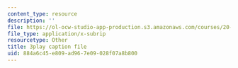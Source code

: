 ```yaml
---
content_type: resource
description: ''
file: https://ol-ocw-studio-app-production.s3.amazonaws.com/courses/20-219-becoming-the-next-bill-nye-writing-and-hosting-the-educational-show-january-iap-2015/884a6c45e809ad967e09028f07a8b800_PXPZpFHd9Lg.srt
file_type: application/x-subrip
resourcetype: Other
title: 3play caption file
uid: 884a6c45-e809-ad96-7e09-028f07a8b800
---
```

